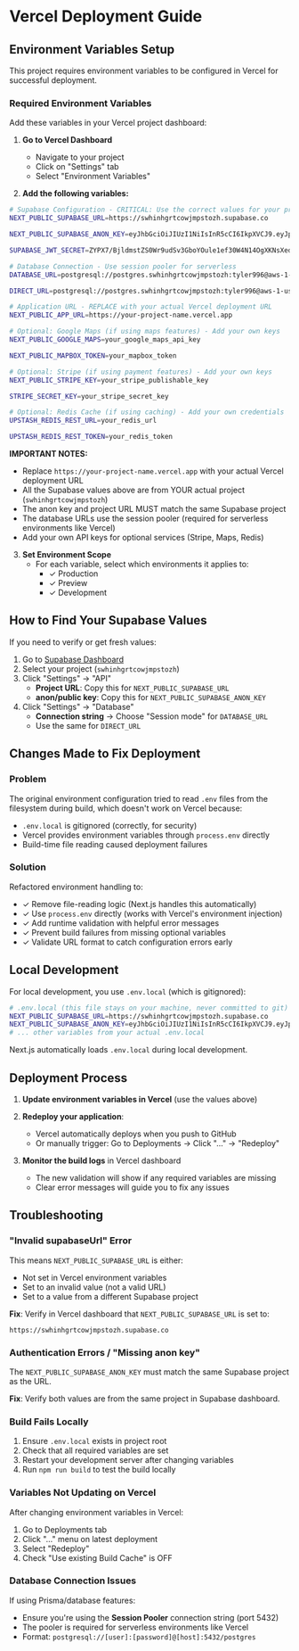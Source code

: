 # Vercel Deployment Guide

## Environment Variables Setup

This project requires environment variables to be configured in Vercel for successful deployment.

### Required Environment Variables

Add these variables in your Vercel project dashboard:

1. **Go to Vercel Dashboard**
   - Navigate to your project
   - Click on "Settings" tab
   - Select "Environment Variables"

2. **Add the following variables:**

```bash
# Supabase Configuration - CRITICAL: Use the correct values for your project!
NEXT_PUBLIC_SUPABASE_URL=https://swhinhgrtcowjmpstozh.supabase.co

NEXT_PUBLIC_SUPABASE_ANON_KEY=eyJhbGciOiJIUzI1NiIsInR5cCI6IkpXVCJ9.eyJpc3MiOiJzdXBhYmFzZSIsInJlZiI6InN3aGluaGdydGNvd2ptcHN0b3poIiwicm9sZSI6ImFub24iLCJpYXQiOjE3NTk3NjY3OTksImV4cCI6MjA3NTM0Mjc5OX0.iE1Sd6CdF-weqqjMlZFJw56Uf-MxoF9dx-DRNVCSMek

SUPABASE_JWT_SECRET=ZYPX7/BjldmstZS0Wr9udSv3GboYOule1ef30W4N14OgXKNsXedq+X/kep/YZIN9O+97J3/frs3wi8Z1+Mo2FA==

# Database Connection - Use session pooler for serverless
DATABASE_URL=postgresql://postgres.swhinhgrtcowjmpstozh:tyler996@aws-1-us-east-2.pooler.supabase.com:5432/postgres

DIRECT_URL=postgresql://postgres.swhinhgrtcowjmpstozh:tyler996@aws-1-us-east-2.pooler.supabase.com:5432/postgres

# Application URL - REPLACE with your actual Vercel deployment URL
NEXT_PUBLIC_APP_URL=https://your-project-name.vercel.app

# Optional: Google Maps (if using maps features) - Add your own keys
NEXT_PUBLIC_GOOGLE_MAPS=your_google_maps_api_key

NEXT_PUBLIC_MAPBOX_TOKEN=your_mapbox_token

# Optional: Stripe (if using payment features) - Add your own keys
NEXT_PUBLIC_STRIPE_KEY=your_stripe_publishable_key

STRIPE_SECRET_KEY=your_stripe_secret_key

# Optional: Redis Cache (if using caching) - Add your own credentials
UPSTASH_REDIS_REST_URL=your_redis_url

UPSTASH_REDIS_REST_TOKEN=your_redis_token
```

**IMPORTANT NOTES:**
- Replace `https://your-project-name.vercel.app` with your actual Vercel deployment URL
- All the Supabase values above are from YOUR actual project (`swhinhgrtcowjmpstozh`)
- The anon key and project URL MUST match the same Supabase project
- The database URLs use the session pooler (required for serverless environments like Vercel)
- Add your own API keys for optional services (Stripe, Maps, Redis)

3. **Set Environment Scope**
   - For each variable, select which environments it applies to:
     - ✓ Production
     - ✓ Preview
     - ✓ Development

## How to Find Your Supabase Values

If you need to verify or get fresh values:

1. Go to [Supabase Dashboard](https://app.supabase.com)
2. Select your project (`swhinhgrtcowjmpstozh`)
3. Click "Settings" → "API"
   - **Project URL**: Copy this for `NEXT_PUBLIC_SUPABASE_URL`
   - **anon/public key**: Copy this for `NEXT_PUBLIC_SUPABASE_ANON_KEY`
4. Click "Settings" → "Database"
   - **Connection string** → Choose "Session mode" for `DATABASE_URL`
   - Use the same for `DIRECT_URL`

## Changes Made to Fix Deployment

### Problem
The original environment configuration tried to read `.env` files from the filesystem during build, which doesn't work on Vercel because:
- `.env.local` is gitignored (correctly, for security)
- Vercel provides environment variables through `process.env` directly
- Build-time file reading caused deployment failures

### Solution
Refactored environment handling to:
- ✓ Remove file-reading logic (Next.js handles this automatically)
- ✓ Use `process.env` directly (works with Vercel's environment injection)
- ✓ Add runtime validation with helpful error messages
- ✓ Prevent build failures from missing optional variables
- ✓ Validate URL format to catch configuration errors early

## Local Development

For local development, you use `.env.local` (which is gitignored):

```bash
# .env.local (this file stays on your machine, never committed to git)
NEXT_PUBLIC_SUPABASE_URL=https://swhinhgrtcowjmpstozh.supabase.co
NEXT_PUBLIC_SUPABASE_ANON_KEY=eyJhbGciOiJIUzI1NiIsInR5cCI6IkpXVCJ9.eyJpc3MiOiJzdXBhYmFzZSIsInJlZiI6InN3aGluaGdydGNvd2ptcHN0b3poIiwicm9sZSI6ImFub24iLCJpYXQiOjE3NTk3NjY3OTksImV4cCI6MjA3NTM0Mjc5OX0.iE1Sd6CdF-weqqjMlZFJw56Uf-MxoF9dx-DRNVCSMek
# ... other variables from your actual .env.local
```

Next.js automatically loads `.env.local` during local development.

## Deployment Process

1. **Update environment variables in Vercel** (use the values above)

2. **Redeploy your application**:
   - Vercel automatically deploys when you push to GitHub
   - Or manually trigger: Go to Deployments → Click "..." → "Redeploy"

3. **Monitor the build logs** in Vercel dashboard
   - The new validation will show if any required variables are missing
   - Clear error messages will guide you to fix any issues

## Troubleshooting

### "Invalid supabaseUrl" Error
This means `NEXT_PUBLIC_SUPABASE_URL` is either:
- Not set in Vercel environment variables
- Set to an invalid value (not a valid URL)
- Set to a value from a different Supabase project

**Fix**: Verify in Vercel dashboard that `NEXT_PUBLIC_SUPABASE_URL` is set to:
```
https://swhinhgrtcowjmpstozh.supabase.co
```

### Authentication Errors / "Missing anon key"
The `NEXT_PUBLIC_SUPABASE_ANON_KEY` must match the same Supabase project as the URL.

**Fix**: Verify both values are from the same project in Supabase dashboard.

### Build Fails Locally
1. Ensure `.env.local` exists in project root
2. Check that all required variables are set
3. Restart your development server after changing variables
4. Run `npm run build` to test the build locally

### Variables Not Updating on Vercel
After changing environment variables in Vercel:
1. Go to Deployments tab
2. Click "..." menu on latest deployment
3. Select "Redeploy"
4. Check "Use existing Build Cache" is OFF

### Database Connection Issues
If using Prisma/database features:
- Ensure you're using the **Session Pooler** connection string (port 5432)
- The pooler is required for serverless environments like Vercel
- Format: `postgresql://[user]:[password]@[host]:5432/postgres`
